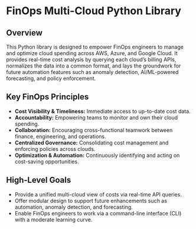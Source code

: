 # FinOps Multi-Cloud Python Library

## Overview

This Python library is designed to empower FinOps engineers to manage and optimize cloud spending across AWS, Azure, and Google Cloud. It provides real-time cost analysis by querying each cloud’s billing APIs, normalizes the data into a common format, and lays the groundwork for future automation features such as anomaly detection, AI/ML-powered forecasting, and policy enforcement.

## Key FinOps Principles

- **Cost Visibility & Timeliness:** Immediate access to up-to-date cost data.
- **Accountability:** Empowering teams to monitor and own their cloud spending.
- **Collaboration:** Encouraging cross-functional teamwork between finance, engineering, and operations.
- **Centralized Governance:** Consolidating cost management and enforcing policies across clouds.
- **Optimization & Automation:** Continuously identifying and acting on cost-saving opportunities.

## High-Level Goals

- Provide a unified multi-cloud view of costs via real-time API queries.
- Offer modular design to support future enhancements such as automation, anomaly detection, and forecasting.
- Enable FinOps engineers to work via a command-line interface (CLI) with a moderate learning curve.
